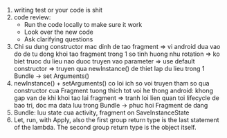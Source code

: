1. writing test or your code is shit
2. code review:
    - Run the code locally to make sure it work
    - Look over the new code
    - Ask clarifying questions
3. Chi su dung constructor mac dinh de tao fragment
=> vi android dua vao do de tu dong khoi tao fragment trong 1 so tinh huong nhu rotation
=> ko biet truoc du lieu nao duoc truyen vao parameter
=> use default constructor
=> truyen qua newInstance() de thiet lap du lieu trong 1 Bundle -> set Arguments()
4. newInstance() + setArguments() co loi ich so voi truyen tham so qua constructor cua Fragment
tuong thich tot voi he thong android: khong gap van de khi khoi tao lai fragment
=> tranh loi lien quan toi lifecycle
de bao tri, doc ma
data luu trong Bundle -> phuc hoi Fragment de dang
5. Bundle:
luu state cua activity, fragment on SaveInstanceState
6. Let, run, with
Apply, also
the first group return type is the last statement of the lambda.
The second group return type is the object itself.
